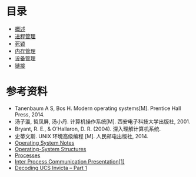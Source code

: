 # 目录

- [概述](notes/计算机操作系统%20-%20概述.md)
- [进程管理](notes/计算机操作系统%20-%20进程管理.md)
- [死锁](notes/计算机操作系统%20-%20死锁.md)
- [内存管理](notes/计算机操作系统%20-%20内存管理.md)
- [设备管理](notes/计算机操作系统%20-%20设备管理.md)
- [链接](notes/计算机操作系统%20-%20链接.md)

# 参考资料

- Tanenbaum A S, Bos H. Modern operating systems[M]. Prentice Hall Press, 2014.
- 汤子瀛, 哲凤屏, 汤小丹. 计算机操作系统[M]. 西安电子科技大学出版社, 2001.
- Bryant, R. E., & O’Hallaron, D. R. (2004). 深入理解计算机系统.
- 史蒂文斯. UNIX 环境高级编程 [M]. 人民邮电出版社, 2014.
- [Operating System Notes](notes/https://applied-programming.github.io/Operating-Systems-Notes/)
- [Operating-System Structures](notes/https://www.cs.uic.edu/\~jbell/CourseNotes/OperatingSystems/2_Structures.html)
- [Processes](notes/http://cse.csusb.edu/tongyu/courses/cs460/notes/process.php)
- [Inter Process Communication Presentation[1]](notes/https://www.slideshare.net/rkolahalam/inter-process-communication-presentation1)
- [Decoding UCS Invicta – Part 1](notes/https://blogs.cisco.com/datacenter/decoding-ucs-invicta-part-1)






